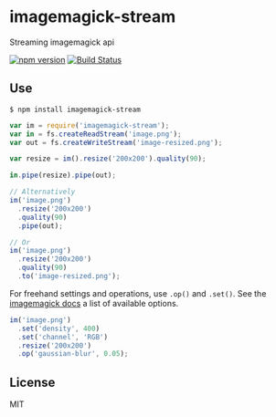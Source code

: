 # imagemagick-stream

Streaming imagemagick api

[![npm version](http://img.shields.io/npm/v/imagemagick-stream.svg?style=flat)](https://npmjs.org/package/imagemagick-stream)
[![Build Status](http://img.shields.io/travis/eivindfjeldstad/imagemagick-stream.svg?style=flat)](https://travis-ci.org/eivindfjeldstad/imagemagick-stream)

## Use
    $ npm install imagemagick-stream

```js
var im = require('imagemagick-stream');
var in = fs.createReadStream('image.png');
var out = fs.createWriteStream('image-resized.png');

var resize = im().resize('200x200').quality(90);

in.pipe(resize).pipe(out);

// Alternatively
im('image.png')
  .resize('200x200')
  .quality(90)
  .pipe(out);

// Or
im('image.png')
  .resize('200x200')
  .quality(90)
  .to('image-resized.png');
```

For freehand settings and operations, use `.op()` and `.set()`.
See the [imagemagick docs](http://www.imagemagick.org/script/convert.php) a list of available options.

``` js
im('image.png')
  .set('density', 400)
  .set('channel', 'RGB')
  .resize('200x200')
  .op('gaussian-blur', 0.05);
```

## License

MIT
